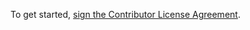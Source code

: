 To get started, <a href="https://www.clahub.com/agreements/j0ach1mmall3/JLib">sign the Contributor License Agreement</a>.
